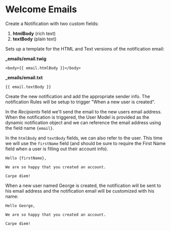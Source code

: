 # Welcome Emails

Create a Notification with two custom fields:

1. **htmlBody** (rich text)
2. **textBody** (plain text)

Sets up a template for the HTML and Text versions of the notification email:

**_emails/email.twig**
``` twig
<body>{{ email.htmlBody }}</body>
```

**_emails/email.txt**
``` twig
{{ email.textBody }}
```

Create the new notification and add the appropriate sender info. The notification Rules will be setup to trigger "When a new user is created". 

In the *Recipients* field we'll send the email to the new users email address. When the notification is triggered, the User Model is provided as the dynamic notification object and we can reference the email address using the field name `{email}`.

In the `htmlBody` and `textBody` fields, we can also refer to the user.  This time we will use the `firstName` field (and should be sure to require the First Name field when a user is filling out their account info).

``` twig
Hello {firstName},

We are so happy that you created an account.  

Carpe diem!
```

When a new user named George is created, the notification will be sent to his email address and the notification email will be customized with his name:

``` twig
Hello George,

We are so happy that you created an account.  

Carpe diem!
```